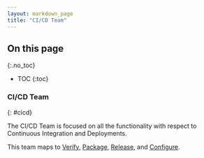 ```yaml
---
layout: markdown_page
title: "CI/CD Team"
---
```


## On this page
{:.no_toc}

- TOC
{:toc}

### CI/CD Team
{: #cicd}

The CI/CD Team is focused on all the functionality with respect to
Continuous Integration and Deployments.

This team maps to [Verify](https://github.com/isamu-isozaki/teamai_test/tree/master/product/categories/#verify/index.html.md), [Package](https://github.com/isamu-isozaki/teamai_test/tree/master/product/categories/#package/index.html.md), [Release](https://github.com/isamu-isozaki/teamai_test/tree/master/product/categories/#release/index.html.md), and [Configure](https://github.com/isamu-isozaki/teamai_test/tree/master/product/categories/#configure/index.html.md).
